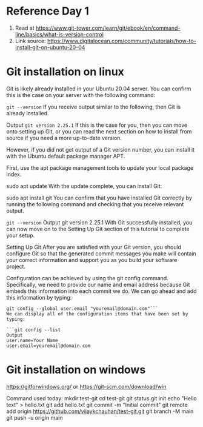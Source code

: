 # Reference Day 1


1. Read at https://www.git-tower.com/learn/git/ebook/en/command-line/basics/what-is-version-control
2. Link source: https://www.digitalocean.com/community/tutorials/how-to-install-git-on-ubuntu-20-04
# Git installation on linux
Git is likely already installed in your Ubuntu 20.04 server. You can confirm this is the case on your server with the following command:

```git --version``` If you receive output similar to the following, then Git is already installed.

Output ```git version 2.25.1``` If this is the case for you, then you can move onto setting up Git, or you can read the next section on how to install from source if you need a more up-to-date version.

However, if you did not get output of a Git version number, you can install it with the Ubuntu default package manager APT.

First, use the apt package management tools to update your local package index.

sudo apt update With the update complete, you can install Git:

sudo apt install git You can confirm that you have installed Git correctly by running the following command and checking that you receive relevant output.

```git --version``` Output git version 2.25.1 With Git successfully installed, you can now move on to the Setting Up Git section of this tutorial to complete your setup.

Setting Up Git
After you are satisfied with your Git version, you should configure Git so that the generated commit messages you make will contain your correct information and support you as you build your software project.

Configuration can be achieved by using the git config command. Specifically, we need to provide our name and email address because Git embeds this information into each commit we do. We can go ahead and add this information by typing:

```git config --global user.name "Your Name"
git config --global user.email "youremail@domain.com"```
We can display all of the configuration items that have been set by typing:

```git config --list
Output
user.name=Your Name
user.email=youremail@domain.com
```

# Git installation on windows
https://gitforwindows.org/ or https://git-scm.com/download/win


Command used today:
mkdir test-git
cd test-git
git status
git init
echo "Hello text" > hello.txt
git add hello.txt
git commit -m "Initial commit"
git remote add origin https://github.com/vijaykchauhan/test-git.git
git branch -M main
git push -u origin main



